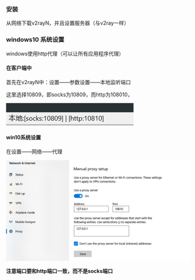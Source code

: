 ### 安装

从网络下载v2rayN，并且设置服务器（与v2ray一样）



### windows10 系统设置

windows使用http代理（可以让所有应用程序代理）

#### 在客户端中

首先在v2rayN中：设置——参数设置——本地监听端口

这里选择10809，即socks为10809，而http为108010，

![image-20221017104146398](imags/image-20221017104146398.png)

#### win10系统设置

在设置——网络——代理

![image-20221017104232037](imags/image-20221017104232037.png)

**注意端口要和http端口一致，而不是socks端口**